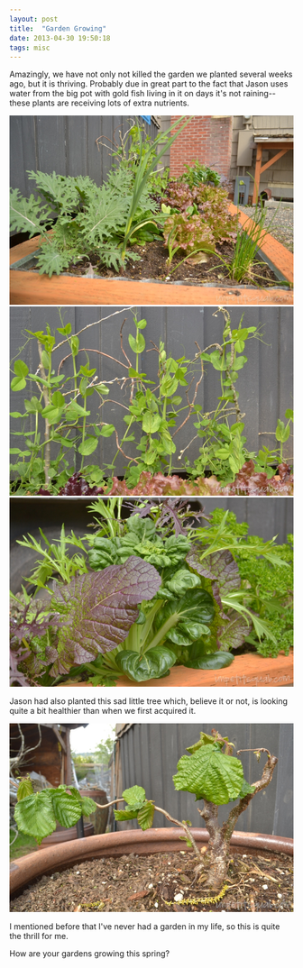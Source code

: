 ```yaml
---
layout: post
title:  "Garden Growing"
date: 2013-04-30 19:50:18
tags: misc
---
```

Amazingly, we have not only not killed the garden we planted several weeks ago, but it is thriving. Probably due in great part to the fact that Jason uses water from the big pot with gold fish living in it on days it's not raining--these plants are receiving lots of extra nutrients.

![full-garden](/uploads/2013/04/full-garden.jpg)
![peas](/uploads/2013/04/peas.jpg)
![spicy-mix](/uploads/2013/04/spicy-mix.jpg)

Jason had also planted this sad little tree which, believe it or not, is looking quite a bit healthier than when we first acquired it.

![mini-tree](/uploads/2013/04/mini-tree.jpg)

I mentioned before that I've never had a garden in my life, so this is quite the thrill for me.

How are your gardens growing this spring?
